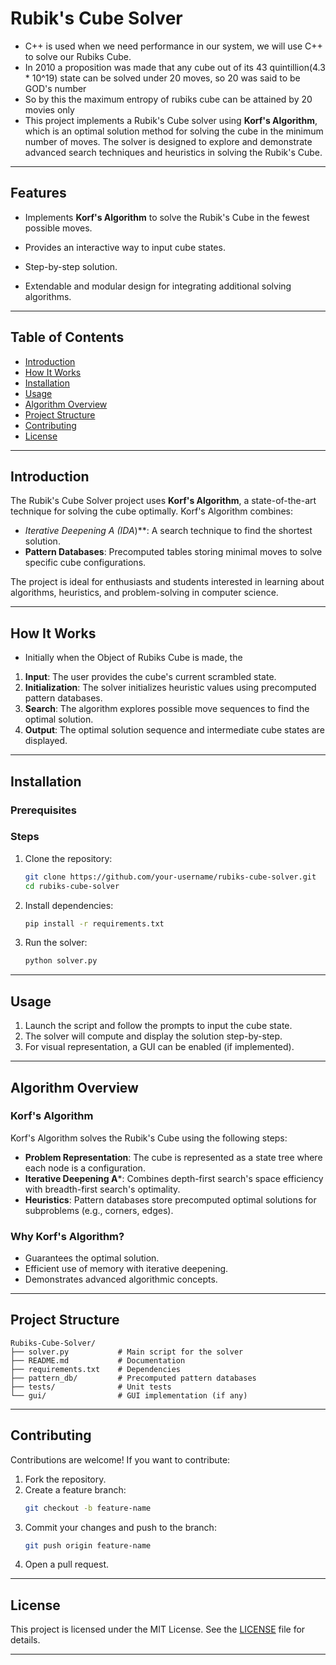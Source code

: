 # Rubik's Cube Solver
- C++ is used when we need performance in our system, we will use C++ to solve our Rubiks Cube.
- In 2010 a proposition was made that any cube out of its 43 quintillion(4.3 * 10^19) state can be solved under 20 moves, so 20 was said to be GOD's number
- So by this the maximum entropy of rubiks cube can be attained by 20 movies only
- This project implements a Rubik's Cube solver using **Korf's Algorithm**, which is an optimal solution method for solving the cube in the minimum number of moves. The solver is designed to explore and demonstrate advanced search techniques and heuristics in solving the Rubik's Cube.

---

## Features

- Implements **Korf's Algorithm** to solve the Rubik's Cube in the fewest possible moves.
- Provides an interactive way to input cube states.

- Step-by-step solution.
- Extendable and modular design for integrating additional solving algorithms.
---

## Table of Contents

- [Introduction](#introduction)
- [How It Works](#how-it-works)
- [Installation](#installation)
- [Usage](#usage)
- [Algorithm Overview](#algorithm-overview)
- [Project Structure](#project-structure)
- [Contributing](#contributing)
- [License](#license)

---

## Introduction

The Rubik's Cube Solver project uses **Korf's Algorithm**, a state-of-the-art technique for solving the cube optimally. Korf's Algorithm combines:

- **Iterative Deepening A* (IDA*)**: A search technique to find the shortest solution.
- **Pattern Databases**: Precomputed tables storing minimal moves to solve specific cube configurations.

The project is ideal for enthusiasts and students interested in learning about algorithms, heuristics, and problem-solving in computer science.

---

## How It Works
- Initially when the Object of Rubiks Cube is made, the 
1. **Input**: The user provides the cube's current scrambled state.
2. **Initialization**: The solver initializes heuristic values using precomputed pattern databases.
3. **Search**: The algorithm explores possible move sequences to find the optimal solution.
4. **Output**: The optimal solution sequence and intermediate cube states are displayed.

---

## Installation

### Prerequisites


### Steps

1. Clone the repository:
   ```bash
   git clone https://github.com/your-username/rubiks-cube-solver.git
   cd rubiks-cube-solver
   ```

2. Install dependencies:
   ```bash
   pip install -r requirements.txt
   ```

3. Run the solver:
   ```bash
   python solver.py
   ```

---

## Usage

1. Launch the script and follow the prompts to input the cube state.
2. The solver will compute and display the solution step-by-step.
3. For visual representation, a GUI can be enabled (if implemented).

---

## Algorithm Overview

### Korf's Algorithm

Korf's Algorithm solves the Rubik's Cube using the following steps:

- **Problem Representation**: The cube is represented as a state tree where each node is a configuration.
- **Iterative Deepening A***: Combines depth-first search's space efficiency with breadth-first search's optimality.
- **Heuristics**: Pattern databases store precomputed optimal solutions for subproblems (e.g., corners, edges).

### Why Korf's Algorithm?

- Guarantees the optimal solution.
- Efficient use of memory with iterative deepening.
- Demonstrates advanced algorithmic concepts.

---

## Project Structure

```
Rubiks-Cube-Solver/
├── solver.py           # Main script for the solver
├── README.md           # Documentation
├── requirements.txt    # Dependencies
├── pattern_db/         # Precomputed pattern databases
├── tests/              # Unit tests
└── gui/                # GUI implementation (if any)
```

---

## Contributing

Contributions are welcome! If you want to contribute:

1. Fork the repository.
2. Create a feature branch:
   ```bash
   git checkout -b feature-name
   ```
3. Commit your changes and push to the branch:
   ```bash
   git push origin feature-name
   ```
4. Open a pull request.

---

## License

This project is licensed under the MIT License. See the [LICENSE](LICENSE) file for details.

---
